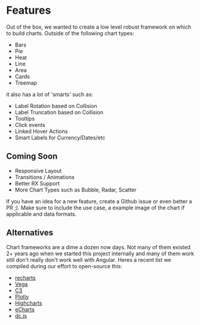 # Features
Out of the box, we wanted to create a low level robust framework on which
to build charts. Outside of the following chart types:

- Bars
- Pie
- Heat
- Line
- Area
- Cards
- Treemap

it also has a lot of 'smarts' such as:

- Label Rotation based on Collision
- Label Truncation based on Collision
- Tooltips
- Click events
- Linked Hover Actions
- Smart Labels for Currency/Dates/etc

## Coming Soon
- Responsive Layout
- Transitions / Animations
- Better RX Support
- More Chart Types such as Bubble, Radar, Scatter

If you have an idea for a new feature, create a Github issue or even better a PR ;).
Make sure to include the use case, a example image of the chart if applicable and
data formats.

## Alternatives
Chart frameworks are a dime a dozen now days. Not many of them existed 2+
years ago when we started this project internally and many of them work
still don't really don't work well with Angular. Heres a recent list
we compiled during our effort to open-source this:

- [recharts](http://recharts.org/)
- [Vega](http://vega.github.io/)
- [C3](http://c3js.org/)
- [Plotly](https://plot.ly/)
- [Highcharts](http://www.highcharts.com/)
- [eCharts](http://echarts.baidu.com/demo.htm)
- [dc.js](http://dc-js.github.io/dc.js)
